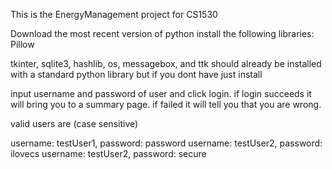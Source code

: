 This is the EnergyManagement project for CS1530 

Download the most recent version of python
install the following libraries:
Pillow

tkinter, sqlite3, hashlib, os, messagebox, and ttk should already be installed with a standard python library but if you dont have just install

input username and password of user and click login. if login succeeds it will bring you to a summary page. if failed it will tell you that you are wrong.

valid users are (case sensitive)

username: testUser1, password: password
username: testUser2, password: ilovecs
username: testUser2, password: secure
